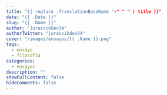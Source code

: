 ```yaml
---
title: "{{ replace .TranslationBaseName "-" " " | title }}"
date: "{{ .Date }}"
slug: "{{ .Name }}"
author: "JurassikDev34"
authorTwitter: "jurassikdev34"
cover: "/images/ensayos/{{ .Name }}.png"
tags:
  - ensayo
  - filosofía
categories:
  - ensayos
description: ""
showFullContent: false
hideComments: false
---
```



